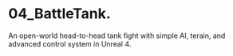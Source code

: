 # 04_BattleTank.
An open-world head-to-head tank fight with simple AI, terain, and advanced control system in Unreal 4.
